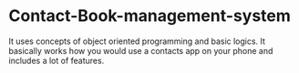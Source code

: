 # Contact-Book-management-system
It uses concepts of object oriented programming and basic logics. It basically works how you would use a contacts app on your phone and includes a lot of features.
